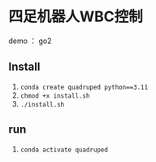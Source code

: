 # 四足机器人WBC控制
demo ： go2
## Install 
1. ``` conda create quadruped python==3.11 ```
2. ``` chmod +x install.sh  ```
3. ``` ./install.sh ```

## run
1. ``` conda activate quadruped ```